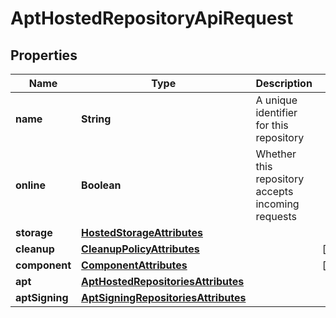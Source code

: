 
# AptHostedRepositoryApiRequest

## Properties
Name | Type | Description | Notes
------------ | ------------- | ------------- | -------------
**name** | **String** | A unique identifier for this repository | 
**online** | **Boolean** | Whether this repository accepts incoming requests | 
**storage** | [**HostedStorageAttributes**](HostedStorageAttributes.md) |  | 
**cleanup** | [**CleanupPolicyAttributes**](CleanupPolicyAttributes.md) |  |  [optional]
**component** | [**ComponentAttributes**](ComponentAttributes.md) |  |  [optional]
**apt** | [**AptHostedRepositoriesAttributes**](AptHostedRepositoriesAttributes.md) |  | 
**aptSigning** | [**AptSigningRepositoriesAttributes**](AptSigningRepositoriesAttributes.md) |  | 



